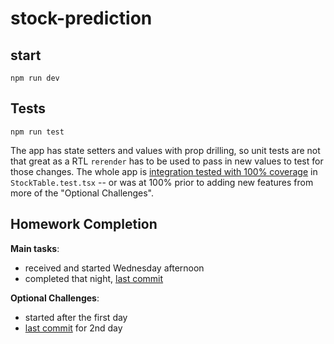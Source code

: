 # stock-prediction
 
## start

`npm run dev`

## Tests

`npm run test`

The app has state setters and values with prop drilling, so unit tests are not that great as a RTL `rerender` has to be used to pass in new values to test for those changes. The whole app is [integration tested with 100% coverage](https://github.com/krisbelangernelson/stock-prediction/commit/7d1a82555505e00b1fe43be514ce90d1fd80c751) in `StockTable.test.tsx` -- or was at 100% prior to adding new features from more of the "Optional Challenges".

## Homework Completion

**Main tasks**: 
- received and started Wednesday afternoon
- completed that night, [last commit](https://github.com/krisbelangernelson/stock-prediction/commit/5752815c1365004107b9cab668be46384178ac6f)

**Optional Challenges**:
- started after the first day
- [last commit](https://github.com/krisbelangernelson/stock-prediction/commit/dcc6d131fa66e01c3a6fbf1e09e334d69ab0b699) for 2nd day
